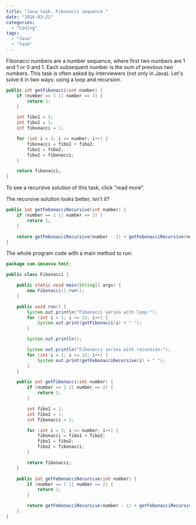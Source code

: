 ```yaml
---
title: "Java task. Fibonacci sequence."
date: "2016-03-21"
categories:
  - "Coding"
tags:
  - "Java"
  - "task"
---
```


Fibonacci numbers are a number sequence, where first two numbers are 1 and 1 or 0 and 1. Each subsequent number is the sum of previous two numbers. This task is often asked by interviewers (not only in Java). Let's solve it in two ways: using a loop and recursion.

```java
public int getFibonacci(int number) {
    if (number == 1 || number == 2) {
        return 1;
    }

    int fibo1 = 1;
    int fibo2 = 1;
    int fibonacci = 1;

    for (int i = 3; i <= number; i++) {
        fibonacci = fibo1 + fibo2;
        fibo1 = fibo2;
        fibo2 = fibonacci;
    }

    return fibonacci;
}
```

To see a recursive solution of this task, click "read more".

The recursive solution looks better, isn't it?

```java
public int getFebonacciRecursive(int number) {
    if (number == 1 || number == 2) {
        return 1;
    }

    return getFebonacciRecursive(number - 1) + getFebonacciRecursive(number - 2);
}
```

The whole program code with a main method to run:

```java
package com.imsavva.test;

public class Fibonacci {

    public static void main(String[] args) {
        new Fibonacci().run();
    }

    public void run() {
        System.out.println("Fibonacci series with loop:");
        for (int i = 1; i <= 12; i++) {
            System.out.print(getFibonacci(i) + " ");
        }

        System.out.println();

        System.out.println("Fibonacci series with recursion:");
        for (int i = 1; i <= 12; i++) {
            System.out.print(getFebonacciRecursive(i) + " ");
        }
    }

    public int getFibonacci(int number) {
        if (number == 1 || number == 2) {
            return 1;
        }

        int fibo1 = 1;
        int fibo2 = 1;
        int fibonacci = 1;

        for (int i = 3; i <= number; i++) {
            fibonacci = fibo1 + fibo2;
            fibo1 = fibo2;
            fibo2 = fibonacci;
        }

        return fibonacci;
    }

    public int getFebonacciRecursive(int number) {
        if (number == 1 || number == 2) {
            return 1;
        }

        return getFebonacciRecursive(number - 1) + getFebonacciRecursive(number - 2);
    }
}
```
